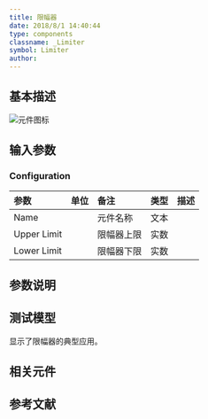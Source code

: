 ```yaml
---
title: 限幅器
date: 2018/8/1 14:40:44
type: components
classname: _Limiter
symbol: Limiter
author: 
---
```

## <span id="comp_desc">基本描述</span>
![元件图标]()

## <span id="comp_params">输入参数</span>
### <span id="comp_params_group_Configuration">Configuration</span>
| 参数 | 单位 | 备注 | 类型 | 描述 |
| :--- | :--- | :--- | :--: | :--- |
| <span id="comp_params_param_Name">Name</span> |  | 元件名称 | 文本 |  |
| <span id="comp_params_param_UL">Upper Limit</span> |  | 限幅器上限 | 实数 |  |
| <span id="comp_params_param_LL">Lower Limit</span> |  | 限幅器下限 | 实数 |  |

[Name]: #comp_params_param_Name "Name"
[Upper Limit]: #comp_params_param_UL "Upper Limit"
[Lower Limit]: #comp_params_param_LL "Lower Limit"


## <span id="comp_remarks">参数说明</span>


## <span id="comp_example">测试模型</span>
[<test name>](<test link>)显示了限幅器的典型应用。

## <span id="comp_seealso">相关元件</span>

## <span id="comp_ref">参考文献</span>



